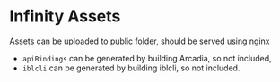 # Infinity Assets

Assets can be uploaded to public folder, should be served using nginx

- ``apiBindings`` can be generated by building Arcadia, so not included,
- ``iblcli`` can be generated by building iblcli, so not included.
